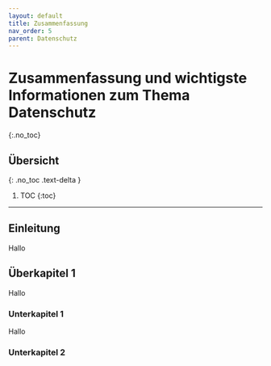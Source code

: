 ```yaml
---
layout: default
title: Zusammenfassung
nav_order: 5
parent: Datenschutz
---
```


# Zusammenfassung und wichtigste Informationen zum Thema Datenschutz
{:.no_toc}

## Übersicht
{: .no_toc .text-delta }

1. TOC
{:toc}

---

## Einleitung
Hallo

## Überkapitel 1
Hallo

### Unterkapitel 1
Hallo

### Unterkapitel 2
